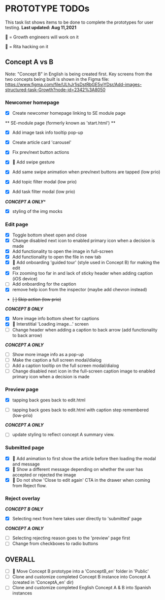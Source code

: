 PROTOTYPE TODOs
===============
This task list shows items to be done to complete the prototypes for user testing.
**Last updated: Aug 11,2021**

👷 = Growth engineers will work on it

🔧 = Rita hacking on it

**Concept A vs B**
------------------
Note: "Concept B" in English is being created first.
Key screens from the two concepts being built is shown in the Figma file:
https://www.figma.com/file/ULhJr1isDstRbGE5vjYDsr/Add-images-structured-task-Growth?node-id=2342%3A8050

### **Newcomer homepage**

- [x] Create newcomer homepage linking to SE module page


** SE-module page (formerly known as 'start.html') **

- [x] Add image task info tooltip pop-up
- [x] Create article card 'carousel'
- [x] Fix prev/next button actions
- [x] 👷 Add swipe gesture
- [x] Add same swipe animation when prev/next buttons are tapped (low prio)

- [x] Add topic filter modal (low prio)
- [x] Add task filter modal (low prio)

***CONCEPT A ONLY****

- [x] styling of the img mocks

### **Edit page**

- [x] Toggle bottom sheet open and close
- [x] Change disabled next icon to enabled primary icon when a decision is made
- [x] Add functionality to open the image in full-screen
- [x] Add functionality to open the file in new tab
- [x] 👷 Add onboarding 'guided tour' (style used in Concept B) for making the edit
- [x] Fix zooming too far in and lack of sticky header when adding caption (iOS device)
- [ ] Add onboarding for the caption
- [x] remove help icon from the inspector (maybe add chevron instead)
- ~~[ ] Skip action (low prio)~~

***CONCEPT B ONLY***

- [x] More image info bottom sheet for captions
- [x] 👷 Interstitial 'Loading image...' screen
- [ ] Change header when adding a caption to back arrow (add functionality to back arrow)

***CONCEPT A ONLY***

- [ ] Show more image info as a pop-up
- [ ] Make the caption a full screen modal/dialog
- [ ] Add a caption tooltip on the full screen modal/dialog
- [ ] Change disabled next icon in the full-screen caption image to enabled primary icon when a decision is made

### **Preview page**
- [x] tapping back goes back to edit.html
- [ ] tapping back goes back to edit.html with caption step remembered (low-prio)


***CONCEPT A ONLY***
- [ ] update styling to reflect concept A summary view.

### **Submitted page**

- [x] 👷 Add animation to first show the article before then loading the modal and message
- [x] 👷 Show a different message depending on whether the user has accepted or rejected the image
- [x] 👷 Do not show 'Close to edit again' CTA in the drawer when coming from Reject flow.

### **Reject overlay**

***CONCEPT B ONLY***

- [x] Selecting next from here takes user directly to 'submitted' page

***CONCEPT A ONLY***

- [ ] Selecting rejecting reason goes to the 'preview' page first
- [ ] Change from checkboxes to radio buttons

**OVERALL**
-----------

- [ ] 🔧 Move Concept B prototype into a 'ConceptB_en' folder in 'Public'
- [ ] Clone and customize completed Concept B instance into Concept A (created in 'ConceptA_en' dir)
- [ ] Clone and customize completed English Concept A & B into Spanish instances
